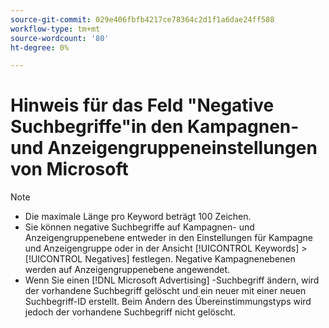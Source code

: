 ```yaml
---
source-git-commit: 029e406fbfb4217ce78364c2d1f1a6dae24ff588
workflow-type: tm+mt
source-wordcount: '80'
ht-degree: 0%

---
```

# Hinweis für das Feld &quot;Negative Suchbegriffe&quot;in den Kampagnen- und Anzeigengruppeneinstellungen von Microsoft

>[!NOTE]
>
>* Die maximale Länge pro Keyword beträgt 100 Zeichen.
>* Sie können negative Suchbegriffe auf Kampagnen- und Anzeigengruppenebene entweder in den Einstellungen für Kampagne und Anzeigengruppe oder in der Ansicht [!UICONTROL Keywords] > [!UICONTROL Negatives] festlegen. Negative Kampagnenebenen werden auf Anzeigengruppenebene angewendet.
>* Wenn Sie einen [!DNL Microsoft Advertising] -Suchbegriff ändern, wird der vorhandene Suchbegriff gelöscht und ein neuer mit einer neuen Suchbegriff-ID erstellt. Beim Ändern des Übereinstimmungstyps wird jedoch der vorhandene Suchbegriff nicht gelöscht.
